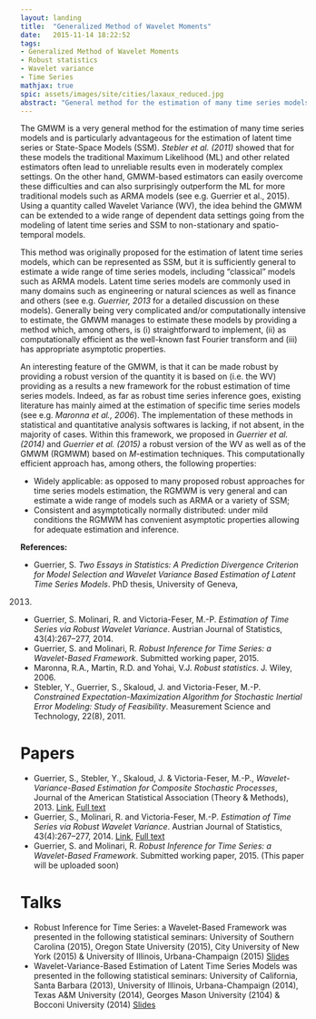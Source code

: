 ```yaml
---
layout: landing
title:  "Generalized Method of Wavelet Moments"
date:   2015-11-14 18:22:52
tags: 
- Generalized Method of Wavelet Moments
- Robust statistics
- Wavelet variance
- Time Series
mathjax: true
spic: assets/images/site/cities/laxaux_reduced.jpg
abstract: "General method for the estimation of many time series models"
---
```


The GMWM is a very general method for the estimation of many time series models and is particularly advantageous for the estimation of latent time series or State-Space Models (SSM). *Stebler et al. (2011)* showed that for these models the traditional Maximum Likelihood (ML) and other related estimators often lead to unreliable results even in moderately complex settings. On the other hand, GMWM-based estimators can easily overcome these difficulties and can also surprisingly outperform the ML for more traditional models such as ARMA models (see e.g. Guerrier et al., 2015). Using a quantity called Wavelet Variance (WV), the idea behind the GMWM can be extended to a wide range of dependent data settings going from the modeling of latent time series and SSM to non-stationary and spatio-temporal models.

This method was originally proposed for the estimation of latent time series models, which can be represented as SSM, but it is sufficiently general to estimate a wide range of time series models, including “classical” models such as ARMA models. Latent time series models are commonly used in many domains such as engineering or natural sciences as well as finance and others (see e.g. *Guerrier, 2013* for a detailed discussion on these models). Generally being very complicated and/or computationally intensive to estimate, the GMWM manages to estimate these models by providing a method which, among others, is (i) straightforward to implement, (ii) as computationally efficient as the well-known fast Fourier transform and (iii) has appropriate asymptotic properties.

An interesting feature of the GMWM, is that it can be made robust by providing a robust version of the quantity it is based on (i.e. the WV) providing as a results a new framework for the robust estimation of time series models. Indeed, as far as robust time series inference goes, existing literature has mainly aimed at the estimation of specific time series models (see e.g. *Maronna et al., 2006*). The implementation of these methods in statistical and quantitative analysis softwares is lacking, if not absent, in the majority of cases. Within this framework, we proposed in *Guerrier et al. (2014)* and *Guerrier et al. (2015)* a robust version of the WV as well as of the GMWM (RGMWM) based on *M*-estimation techniques. This computationally efficient approach has, among others, the following properties:

* Widely applicable: as opposed to many proposed robust approaches for time series models estimation, the RGMWM is very general and can estimate a wide range of models such as ARMA or a variety of SSM;
* Consistent and asymptotically normally distributed: under mild conditions the RGMWM has convenient asymptotic properties allowing for adequate estimation and inference.

**References:**

* Guerrier, S. *Two Essays in Statistics: A Prediction Divergence Criterion for Model Selection and Wavelet Variance Based Estimation of Latent Time Series Models*. PhD thesis, University of Geneva,
2013.
* Guerrier, S. Molinari, R. and Victoria-Feser, M.-P. *Estimation of Time Series via Robust Wavelet Variance*. Austrian Journal of Statistics, 43(4):267–277, 2014.
* Guerrier, S. and Molinari, R. *Robust Inference for Time Series: a Wavelet-Based Framework*. Submitted working paper, 2015.
* Maronna, R.A., Martin, R.D. and Yohai, V.J. *Robust statistics*. J. Wiley, 2006.
* Stebler, Y., Guerrier, S., Skaloud, J. and Victoria-Feser, M.-P. *Constrained Expectation-Maximization Algorithm for Stochastic Inertial Error Modeling: Study of Feasibility*. Measurement Science and Technology, 22(8), 2011.


# Papers

* Guerrier, S., Stebler, Y., Skaloud, J. & Victoria-Feser, M.-P., *Wavelet-Variance-Based Estimation for Composite Stochastic Processes*, Journal of the American Statistical Association (Theory & Methods), 2013. [Link](http://www.tandfonline.com/doi/full/10.1080/01621459.2013.799920), [Full text](/assets/pdfs/GMWM.pdf)
* Guerrier, S., Molinari, R. and Victoria-Feser, M.-P. *Estimation of Time Series via Robust Wavelet Variance*. Austrian Journal of Statistics, 43(4):267–277, 2014. [Link](http://www.ajs.or.at/index.php/ajs/article/view/vol43-4-5), [Full text](/assets/pdfs/RGMWM.pdf)
* Guerrier, S. and Molinari, R. *Robust Inference for Time Series: a Wavelet-Based Framework*. Submitted working paper, 2015. (This paper will be uploaded soon)

# Talks

* Robust Inference for Time Series: a Wavelet-Based Framework was presented in the following statistical seminars: University of Southern Carolina (2015), Oregon State University (2015), City University of New York (2015) & University of Illinois, Urbana-Champaign (2015) [Slides](/assets/pdfs/usc_2015_rgmwm.pdf)
* Wavelet-Variance-Based Estimation of Latent Time Series Models was presented in the following statistical seminars: University of California, Santa Barbara (2013), University of Illinois, Urbana-Champaign (2014), Texas A&M University (2014), Georges Mason University (2104) & Bocconi University (2014)  [Slides](/assets/pdfs/TAMU.pdf)

